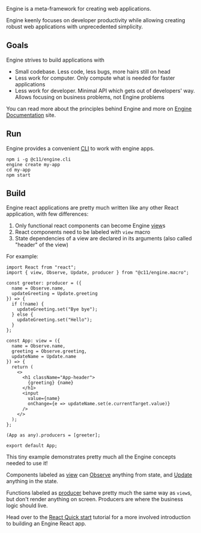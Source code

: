 Engine is a meta-framework for creating web applications.

Engine keenly focuses on developer productivity while allowing creating robust
web applications with unprecedented simplicity.

## Goals

Engine strives to build applications with

- Small codebase. Less code, less bugs, more hairs still on head
- Less work for computer. Only compute what is needed for faster applications
- Less work for developer. Minimal API which gets out of developers' way. Allows
  focusing on business problems, not Engine problems

You can read more about the principles behind Engine and more on [Engine
Documentation](https://code11.github.io/engine/docs/) site.

## Run

Engine provides a convenient [CLI](https://code11.github.io/engine/docs/cli) to
work with engine apps.

```
npm i -g @c11/engine.cli
engine create my-app
cd my-app
npm start
```

## Build

Engine react applications are pretty much written like any other React
application, with few differences:

1. Only functional react components can become Engine
   [view](https://code11.github.io/engine/docs/api/view)s
2. React components need to be labeled with `view` macro
3. State dependencies of a view are declared in its arguments (also called
   "header" of the view)

For example:

```tsx
import React from "react";
import { view, Observe, Update, producer } from "@c11/engine.macro";

const greeter: producer = ({
  name = Observe.name,
  updateGreeting = Update.greeting
}) => {
  if (!name) {
    updateGreeting.set("Bye bye");
  } else {
    updateGreeting.set("Hello");
  }
};

const App: view = ({
  name = Observe.name,
  greeting = Observe.greeting,
  updateName = Update.name
}) => {
  return (
    <>
      <h1 className="App-header">
        {greeting} {name}
      </h1>
      <input
        value={name}
        onChange={e => updateName.set(e.currentTarget.value)}
      />
    </>
  );
};

(App as any).producers = [greeter];

export default App;
```

This tiny example demonstrates pretty much all the Engine concepts needed to use
it!

Components labeled as [view](https://code11.github.io/engine/docs/api/view) can
[Observe](https://code11.github.io/engine/docs/api/observe) anything from state,
and [Update](https://code11.github.io/engine/docs/api/update) anything in the
state.

Functions labeled as
[producer](https://code11.github.io/engine/docs/api/producer) behave pretty much
the same way as `view`s, but don't render anything on screen. Producers are
where the business logic should live.

Head over to the [React Quick
start](https://code11.github.io/engine/docs/tutorials/react/setup) tutorial for
a more involved introduction to building an Engine React app.
